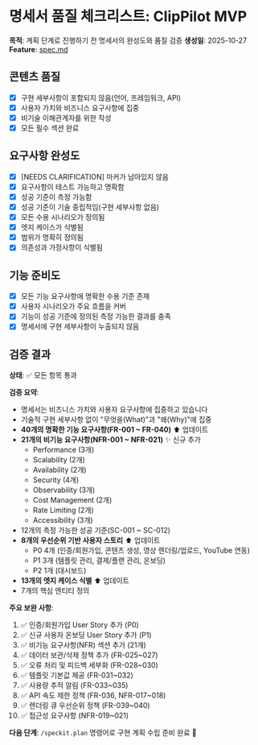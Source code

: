 # 명세서 품질 체크리스트: ClipPilot MVP

**목적**: 계획 단계로 진행하기 전 명세서의 완성도와 품질 검증
**생성일**: 2025-10-27
**Feature**: [spec.md](../spec.md)

## 콘텐츠 품질

- [x] 구현 세부사항이 포함되지 않음(언어, 프레임워크, API)
- [x] 사용자 가치와 비즈니스 요구사항에 집중
- [x] 비기술 이해관계자를 위한 작성
- [x] 모든 필수 섹션 완료

## 요구사항 완성도

- [x] [NEEDS CLARIFICATION] 마커가 남아있지 않음
- [x] 요구사항이 테스트 가능하고 명확함
- [x] 성공 기준이 측정 가능함
- [x] 성공 기준이 기술 중립적임(구현 세부사항 없음)
- [x] 모든 수용 시나리오가 정의됨
- [x] 엣지 케이스가 식별됨
- [x] 범위가 명확히 정의됨
- [x] 의존성과 가정사항이 식별됨

## 기능 준비도

- [x] 모든 기능 요구사항에 명확한 수용 기준 존재
- [x] 사용자 시나리오가 주요 흐름을 커버
- [x] 기능이 성공 기준에 정의된 측정 가능한 결과를 충족
- [x] 명세서에 구현 세부사항이 누출되지 않음

## 검증 결과

**상태**: ✅ 모든 항목 통과

**검증 요약**:
- 명세서는 비즈니스 가치와 사용자 요구사항에 집중하고 있습니다
- 기술적 구현 세부사항 없이 "무엇을(What)"과 "왜(Why)"에 집중
- **40개의 명확한 기능 요구사항(FR-001 ~ FR-040)** ⬆️ 업데이트
- **21개의 비기능 요구사항(NFR-001 ~ NFR-021)** ✨ 신규 추가
  - Performance (3개)
  - Scalability (2개)
  - Availability (2개)
  - Security (4개)
  - Observability (3개)
  - Cost Management (2개)
  - Rate Limiting (2개)
  - Accessibility (3개)
- 12개의 측정 가능한 성공 기준(SC-001 ~ SC-012)
- **8개의 우선순위 기반 사용자 스토리** ⬆️ 업데이트
  - P0 4개 (인증/회원가입, 콘텐츠 생성, 영상 렌더링/업로드, YouTube 연동)
  - P1 3개 (템플릿 관리, 결제/플랜 관리, 온보딩)
  - P2 1개 (대시보드)
- **13개의 엣지 케이스 식별** ⬆️ 업데이트
- 7개의 핵심 엔티티 정의

**주요 보완 사항**:
1. ✅ 인증/회원가입 User Story 추가 (P0)
2. ✅ 신규 사용자 온보딩 User Story 추가 (P1)
3. ✅ 비기능 요구사항(NFR) 섹션 추가 (21개)
4. ✅ 데이터 보관/삭제 정책 추가 (FR-025~027)
5. ✅ 오류 처리 및 피드백 세부화 (FR-028~030)
6. ✅ 템플릿 기본값 제공 (FR-031~032)
7. ✅ 사용량 추적 알림 (FR-033~035)
8. ✅ API 속도 제한 정책 (FR-036, NFR-017~018)
9. ✅ 렌더링 큐 우선순위 정책 (FR-039~040)
10. ✅ 접근성 요구사항 (NFR-019~021)

**다음 단계**: `/speckit.plan` 명령어로 구현 계획 수립 준비 완료 🚀
